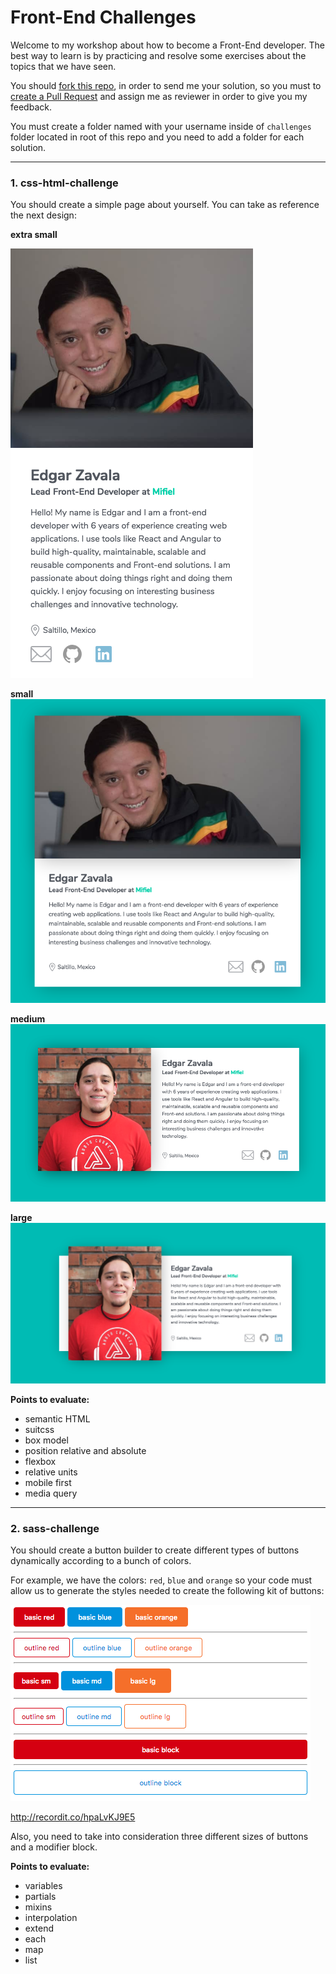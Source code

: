 # Front-End Challenges

Welcome to my workshop about how to become a Front-End developer. The best way to learn is by practicing and resolve some exercises about the topics that we have seen.

You should [fork this repo](https://guides.github.com/activities/forking/), in order to send me your solution, so you must to [create a Pull Request](https://help.github.com/articles/creating-a-pull-request/) and assign me as reviewer in order to give you my feedback.

You must create a folder named with your username inside of `challenges` folder located in root of this repo and you need to add a folder for each solution.

___

### 1. css-html-challenge

You should create a simple page about yourself. You can take as reference the next design:

**extra small**

![extra small](resources/xsmall.png?raw=true "extra small")

**small**
![small](resources/small.png?raw=true "small")

**medium**
![small](resources/medium.png?raw=true "medium")

**large**
![small](resources/large.png?raw=true "large")

**Points to evaluate:**

- semantic HTML
- suitcss
- box model
- position relative and absolute
- flexbox
- relative units
- mobile first
- media query
  
___

### 2. sass-challenge

You should create a button builder to create different types of buttons dynamically according to a bunch of colors.

For example, we have the colors: `red`, `blue` and `orange` so your code must allow us to generate the styles needed to create the following kit of buttons:

![button-builder](resources/button-builder.png?raw=true "button-builder")

http://recordit.co/hpaLvKJ9E5

Also, you need to take into consideration three different sizes of buttons and a modifier block.

**Points to evaluate:**

- variables
- partials
- mixins
- interpolation
- extend
- each
- map
- list
